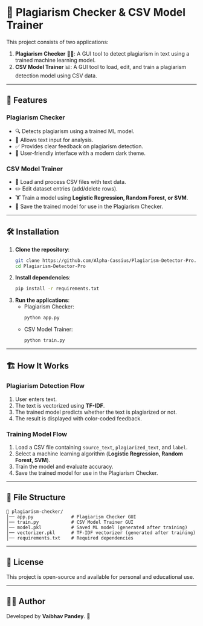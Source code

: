 # 📜 Plagiarism Checker & CSV Model Trainer

This project consists of two applications:
1. **Plagiarism Checker** 🕵️‍♂️: A GUI tool to detect plagiarism in text using a trained machine learning model.
2. **CSV Model Trainer** 📊: A GUI tool to load, edit, and train a plagiarism detection model using CSV data.

---

## 🚀 Features
### Plagiarism Checker
- 🔍 Detects plagiarism using a trained ML model.
- 📄 Allows text input for analysis.
- ✅ Provides clear feedback on plagiarism detection.
- 🎨 User-friendly interface with a modern dark theme.

### CSV Model Trainer
- 📂 Load and process CSV files with text data.
- ✏️ Edit dataset entries (add/delete rows).
- 🏋️ Train a model using **Logistic Regression, Random Forest, or SVM**.
- 💾 Save the trained model for use in the Plagiarism Checker.

---

## 🛠 Installation
1. **Clone the repository**:
   ```bash
   git clone https://github.com/Alpha-Cassius/Plagiarism-Detector-Pro.git
   cd Plagiarism-Detector-Pro
   ```
2. **Install dependencies**:
   ```bash
   pip install -r requirements.txt
   ```
3. **Run the applications**:
   - Plagiarism Checker:
     ```bash
     python app.py
     ```
   - CSV Model Trainer:
     ```bash
     python train.py
     ```

---

## 🏗 How It Works
### Plagiarism Detection Flow
1. User enters text.
2. The text is vectorized using **TF-IDF**.
3. The trained model predicts whether the text is plagiarized or not.
4. The result is displayed with color-coded feedback.

### Training Model Flow
1. Load a CSV file containing `source_text`, `plagiarized_text`, and `label`.
2. Select a machine learning algorithm (**Logistic Regression, Random Forest, SVM**).
3. Train the model and evaluate accuracy.
4. Save the trained model for use in the Plagiarism Checker.

---

## 📂 File Structure
```
📁 plagiarism-checker/
│── app.py              # Plagiarism Checker GUI
│── train.py            # CSV Model Trainer GUI
│── model.pkl           # Saved ML model (generated after training)
│── vectorizer.pkl      # TF-IDF vectorizer (generated after training)
│── requirements.txt    # Required dependencies
```

---

## 📜 License
This project is open-source and available for personal and educational use.

---

## 👨‍💻 Author
Developed by **Vaibhav Pandey**. 🚀


